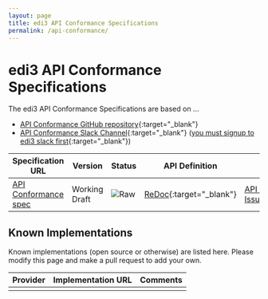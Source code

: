 ```yaml
---
layout: page
title: edi3 API Conformance Specifications
permalink: /api-conformance/
---
```


# edi3 API Conformance Specifications

The edi3 API Conformance Specifications are based on ...

* [API Conformance GitHub repository](https://github.com/edi3/edi3-api-conformance){:target="_blank"}
* [API Conformance Slack Channel](https://edi3.slack.com/messages/spec-api-conformance/){:target="_blank"} ([you must signup to edi3 slack first](https://join.slack.com/t/edi3/shared_invite/enQtNTY5OTkzMjQ0NjcyLTM1MzYyNjg5M2RlMWIyZjUzMDBlNWQ3OWIyZTNhMDhhN2UzYjIyMjk4M2VhM2ViNzhhM2Y1OWE0Y2FhYTc1ZTg){:target="_blank"})

| Specification URL | Version | Status | API Definition | Issues List |
| ----------------- | ------  | ------ | -------------- | ----------- |
| [API Conformance spec](http://edi3.org/specs/edi3-api-conformance/master/) | Working Draft | ![Raw](http://rfc.unprotocols.org/spec:2/COSS/raw.svg) | [ReDoc](http://edi3.org/specs/edi3-api-conformance/master/redoc-static.html){:target="_blank"} |  [API Conformance Issues](https://github.com/edi3/edi3-api-conformance/issues){:target="_blank"}  |

## Known Implementations

Known implementations (open source or otherwise) are listed here.  Please modify this page and make a pull request to add your own.

|Provider|Implementation URL|Comments|
|--------|------------------|--------|
|  |  |  |

